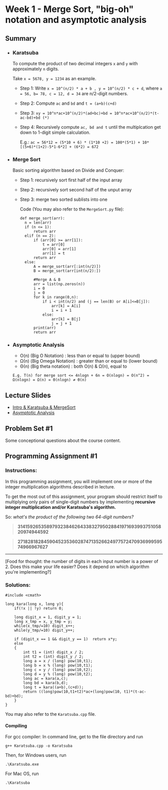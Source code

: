 # Week 1 - Merge Sort, "big-oh" notation and asymptotic analysis

## Summary
+ ### Karatsuba
  To compute the product of two decimal integers `x` and `y` with approximately `n` digits.
  
  Take `x = 5678, y = 1234` as an example.
  
  + Step 1: Write `x = 10^(n/2) * a + b , y = 10^(n/2) * c + d`, where `a = 56, b= 78, c = 12, d = 34` are n/2-digit numbers.
  + Step 2: Compute `ac` and `bd` and `t = (a+b)(c+d)` 
  + Step 3: `xy = 10^n*ac+10^(n/2)*(ad+bc)+bd = 10^n*ac+10^(n/2)*(t-ac-bd)+bd (*)`
  + Step 4: Recursively compute `ac, bd and t` until the multiplcation get down to 1-digit simple calculation.
  
    E.g.: `ac = 56*12 = (5*10 + 6) * (1*10 +2) = 100*(5*1) + 10*[(5+6)*(1+2)-5*1-6*2] + (6*2) = 672`
+ ### Merge Sort
  Basic sorting algorithm based on Divide and Conquer:
  + Step 1: recursively sort first half of the input array
  + Step 2: recursively sort second half of the unput array
  + Step 3: merge two sorted sublists into one
  
    Code (You may also refer to the `MergeSort.py` file):
    ```
    def merge_sort(arr):
      n = len(arr)
      if (n <= 1):
          return arr
      elif (n == 2):
          if (arr[0] >= arr[1]):
              t = arr[0]
              arr[0] = arr[1]
              arr[1] = t
          return arr
      else:
          A = merge_sort(arr[:int(n/2)])
          B = merge_sort(arr[int(n/2):])

          #Merge A & B
          arr = list(np.zeros(n))
          i = 0
          j = 0
          for k in range(0,n):
              if i < int(n/2) and (j == len(B) or A[i]<=B[j]):
                  arr[k] = A[i]
                  i = i + 1
              else:
                  arr[k] = B[j]
                  j = j + 1
          print(arr)
          return arr
    ```
+ ### Asymptotic Analysis
  + O(n) (Big O Notation) : less than or equal to (upper bound)
  + Ω(n) (Big Omega Notation) : greater than or equal to (lower bound)
  + Θ(n) (Big theta notation) : both O(n) & Ω(n), equal to
  
  `E.g. T(n) for merge sort <= 4nlogn + 6n = O(nlogn) = O(n^2) = Ω(nlogn) = Ω(n) = Θ(nlogn) ≠ Θ(n)`

## Lecture Slides
+ [Intro & Karatsuba & MergeSort]()
+ [Asymptotic Analysis]()

## Problem Set #1

Some conceptional questions about the course content.

## Programming Assignment #1

### Instructions:
In this programming assignment, you will implement one or more of the integer multiplication algorithms described in lecture.

To get the most out of this assignment, your program should restrict itself to multiplying only pairs of single-digit numbers by implementing **recursive integer multiplication and/or Karatsuba's algorithm.**

So: *what's the product of the following two 64-digit numbers?*

> **3141592653589793238462643383279502884197169399375105820974944592**

> **2718281828459045235360287471352662497757247093699959574966967627**

---
[Food for thought: the number of digits in each input number is a power of 2. Does this make your life easier? Does it depend on which algorithm you're implementing?]

### Solutions:

```
#include <cmath>

long kara(long x, long y){
    if(!x || !y) return 0;

    long digit_x = 1, digit_y = 1;
    long x_tmp = x, y_tmp = y;
    while(x_tmp/=10) digit_x++;
    while(y_tmp/=10) digit_y++;

    if (digit_x == 1 && digit_y == 1)  return x*y;
    else
    {
        int t1 = (int) digit_x / 2;
        int t2 = (int) digit_y / 2;
        long a = x / (long) pow(10,t1);
        long b = x % (long) pow(10,t1);
        long c = y / (long) pow(10,t2);
        long d = y % (long) pow(10,t2);
        long ac = kara(a,c);
        long bd = kara(b,d);
        long t = kara((a+b),(c+d));
        return ((long)pow(10,t1+t2)*ac+(long)pow(10, t1)*(t-ac-bd)+bd);
    }
}
```

You may also refer to the `Karatsuba.cpp` file.

#### Compiling

For gcc compiler:
In command line, get to the file directory and run

```
g++ Karatsuba.cpp -o Karatsuba
```

Then, for Windows users, run
```
.\Karatsuba.exe
```
For Mac OS, run
```
.\Karatsuba
```


